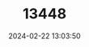 ---
title: "13448"
category: "Microtus nasarovi"
draft: false
date: 2024-02-22 13:03:50
languages:
  Russian: ["Polyovka Nazarova"]
  English: ["Nasarov's Vole"]
---
